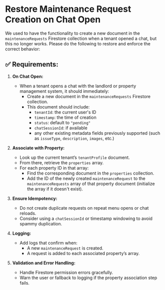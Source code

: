 # Restore Maintenance Request Creation on Chat Open

We used to have the functionality to create a new document in the `maintenanceRequests` Firestore collection when a tenant opened a chat, but this no longer works. Please do the following to restore and enforce the correct behavior:

## ✅ Requirements:

1. **On Chat Open:**
   - When a tenant opens a chat with the landlord or property management system, it should immediately:
     - Create a new document in the `maintenanceRequests` Firestore collection.
     - This document should include:
       - `tenantId`: the current user's ID
       - `timestamp`: the time of creation
       - `status`: default to `"pending"`
       - `chatSessionId`: if available
       - any other existing metadata fields previously supported (such as `issueType`, `description`, `images`, etc.)

2. **Associate with Property:**
   - Look up the current tenant’s `tenantProfile` document.
   - From there, retrieve the `properties` array.
   - For each property ID in that array:
     - Find the corresponding document in the `properties` collection.
     - Add the ID of the newly created `maintenanceRequest` to the `maintenanceRequests` array of that property document (initialize the array if it doesn't exist).

3. **Ensure Idempotency:**
   - Do not create duplicate requests on repeat menu opens or chat reloads.
   - Consider using a `chatSessionId` or timestamp windowing to avoid spammy duplication.

4. **Logging:**
   - Add logs that confirm when:
     - A new `maintenanceRequest` is created.
     - A request is added to each associated property’s array.

5. **Validation and Error Handling:**
   - Handle Firestore permission errors gracefully.
   - Warn the user or fallback to logging if the property association step fails.
